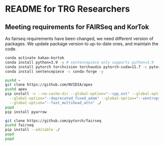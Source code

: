 # README for TRG Researchers

## Meeting requirements for FAIRSeq and KorTok

As fairseq requirements have been changed, we need different version of packages.
We update package version to up-to-date ones, and maintain the code.

```bash
conda activate kakao-kortok
conda install python=3.9 -y # sentencepiece only supports python=3.9
conda install pytorch torchvision torchaudio pytorch-cuda=11.7 -c pytorch -c nvidia -y
conda install sentencepiece -c conda-forge -y

pushd ~
git clone https://github.com/NVIDIA/apex
pushd apex
pip install -v --no-cache-dir --global-option="--cpp_ext" --global-option="--cuda_ext" \
  --global-option="--deprecated_fused_adam" --global-option="--xentropy" \
  --global-option="--fast_multihead_attn" ./
popd
pip install pyarrow

git clone https://github.com/pytorch/fairseq
pushd fairseq
pip install --editable ./
popd
popd
```

